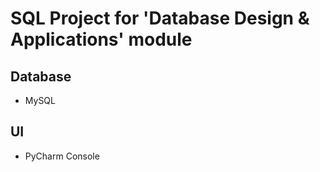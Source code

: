 # SQL Project for 'Database Design & Applications' module

## Database
- MySQL

## UI
- PyCharm Console
